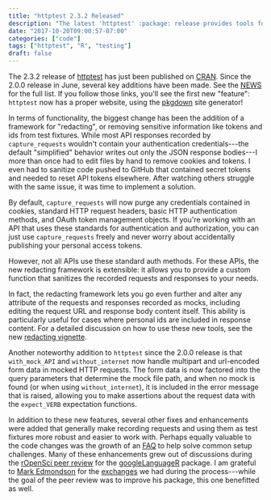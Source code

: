 ```yaml
---
title: "httptest 2.3.2 Released"
description: "The latest 'httptest' :package: release provides tools for automatically redacting sensitive information from your test fixtures so that you never accidentally publish your auth tokens. It also includes a number of smaller fixes and enhancements based on user suggestions."
date: "2017-10-20T09:00:57-07:00"
categories: ["code"]
tags: ["httptest", "R", "testing"]
draft: false
---
```


The 2.3.2 release of [httptest](https://enpiar.com/r/httptest/) has just been published on [CRAN](https://cran.r-project.org/package=httptest). Since the 2.0.0 release in June, several key additions have been made. See the [NEWS](https://enpiar.com/r/httptest/news/) for the full list. If you follow those links, you'll see the first new "feature": `httptest` now has a proper website, using the [pkgdown](http://hadley.github.io/pkgdown/) site generator!

In terms of functionality, the biggest change has been the addition of a framework for "redacting", or removing sensitive information like tokens and ids from test fixtures. While most API responses recorded by `capture_requests` wouldn't contain your authentication credentials---the default "simplified" behavior writes out only the JSON response bodies---I more than once had to edit files by hand to remove cookies and tokens. I even had to sanitize code pushed to GitHub that contained secret tokens and needed to reset API tokens elsewhere. After watching others struggle with the same issue, it was time to implement a solution.

By default, `capture_requests` will now purge any credentials contained in cookies, standard HTTP request headers, basic HTTP authentication methods, and OAuth token management objects. If you're working with an API that uses these standards for authentication and authorization, you can just use `capture_requests` freely and never worry about accidentally publishing your personal access tokens.

However, not all APIs use these standard auth methods. For these APIs, the new redacting framework is extensible: it allows you to provide a custom function that sanitizes the recorded requests and responses to your needs.

In fact, the redacting framework lets you go even further and alter any attribute of the requests and responses recorded as mocks, including editing the request URL and response body content itself. This ability is particularly useful for cases where personal ids are included in response content. For a detailed discussion on how to use these new tools, see the new [redacting vignette](http://enpiar.com/r/httptest/articles/redacting.html).

Another noteworthy addition to `httptest` since the 2.0.0 release is that `with_mock_API` and `without_internet` now handle multipart and url-encoded form data in mocked HTTP requests. The form data is now factored into the query parameters that determine the mock file path, and when no mock is found (or when using `without_internet`), it is included in the error message that is raised, allowing you to make assertions about the request data with the `expect_VERB` expectation functions.

In addition to these new features, several other fixes and enhancements were added that generally make recording requests and using them as test fixtures more robust and easier to work with. Perhaps equally valuable to the code changes was the growth of an [FAQ](http://enpiar.com/r/httptest/index.html#faq) to help solve common setup challenges. Many of these enhancements grew out of discussions during the [rOpenSci peer review](https://ropensci.org/blog/2016/03/28/software-review) for the [googleLanguageR](https://github.com/ropensci/googleLanguageR) package. I am grateful to [Mark Edmondson](https://twitter.com/HoloMarkeD) for the [exchanges](https://github.com/ropensci/onboarding/issues/127) we had during the process---while the goal of the peer review was to improve his package, this one benefitted as well.
